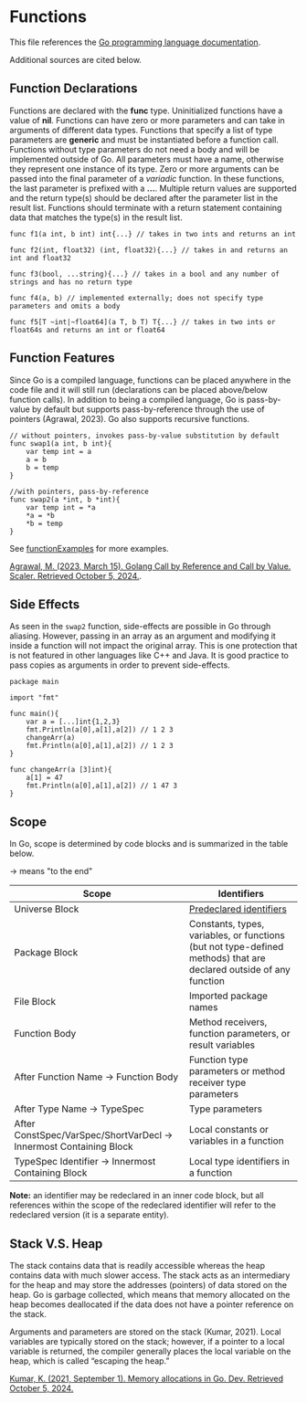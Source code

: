 # Functions

This file references the [Go programming language documentation](https://go.dev/ref/spec).

Additional sources are cited below.

## Function Declarations
Functions are declared with the **func** type. Uninitialized functions have a value of **nil**. Functions can have zero or more parameters and can take in arguments of different data types. Functions that specify a list of type parameters are __generic__ and must be instantiated before a function call. Functions without type parameters do not need a body and will be implemented outside of Go. All parameters must have a name, otherwise they represent one instance of its type. Zero or more arguments can be passed into the final parameter of a _variadic_ function. In these functions, the last parameter is prefixed with a **...**. Multiple return values are supported and the return type(s) should be declared after the parameter list in the result list. Functions should terminate with a return statement containing data that matches the type(s) in the result list.

```
func f1(a int, b int) int{...} // takes in two ints and returns an int

func f2(int, float32) (int, float32){...} // takes in and returns an int and float32

func f3(bool, ...string){...} // takes in a bool and any number of strings and has no return type

func f4(a, b) // implemented externally; does not specify type parameters and omits a body

func f5[T ~int|~float64](a T, b T) T{...} // takes in two ints or float64s and returns an int or float64
```

## Function Features
Since Go is a compiled language, functions can be placed anywhere in the code file and it will still run (declarations can be placed above/below function calls). In addition to being a compiled language, Go is pass-by-value by default but supports pass-by-reference through the use of pointers (Agrawal, 2023). Go also supports recursive functions.

```
// without pointers, invokes pass-by-value substitution by default
func swap1(a int, b int){
	var temp int = a
	a = b
	b = temp
}

//with pointers, pass-by-reference
func swap2(a *int, b *int){
	var temp int = *a
	*a = *b
	*b = temp
}
```
See [functionExamples](https://github.com/danielleWilliams4dx/Go-CS330/tree/main/functionExamples) for more examples.

[Agrawal, M. (2023, March 15). Golang Call by Reference and Call by Value. Scaler. Retrieved October 5, 2024.](https://www.scaler.com/topics/golang/golang-call-by-reference-and-call-by-value/). 

## Side Effects

As seen in the ```swap2``` function, side-effects are possible in Go through aliasing. However, passing in an array as an argument and modifying it inside a function will not impact the original array. This is one protection that is not featured in other languages like C++ and Java. It is good practice to pass copies as arguments in order to prevent side-effects.

```
package main

import "fmt"

func main(){
	var a = [...]int{1,2,3}
	fmt.Println(a[0],a[1],a[2]) // 1 2 3
	changeArr(a)
	fmt.Println(a[0],a[1],a[2]) // 1 2 3
}

func changeArr(a [3]int){
	a[1] = 47
	fmt.Println(a[0],a[1],a[2]) // 1 47 3
}
```

## Scope
In Go, scope is determined by code blocks and is summarized in the table below.

→ means "to the end"

| Scope | Identifiers |
| --- | --- |
| Universe Block | [Predeclared identifiers](https://go.dev/ref/spec#Predeclared_identifiers) |
| Package Block | Constants, types, variables, or functions (but not type-defined methods) that are declared outside of any function |
| File Block | Imported package names |
| Function Body | Method receivers, function parameters, or result variables |
| After Function Name → Function Body | Function type parameters or method receiver type parameters|
| After Type Name → TypeSpec | Type parameters |
| After ConstSpec/VarSpec/ShortVarDecl → Innermost Containing Block | Local constants or variables in a function |
| TypeSpec Identifier → Innermost Containing Block | Local type identifiers in a function |

**Note:** an identifier may be redeclared in an inner code block, but all references within the scope of the redeclared identifier will refer to the redeclared version (it is a separate entity).

## Stack V.S. Heap

The stack contains data that is readily accessible whereas the heap contains data with much slower access. The stack acts as an intermediary for the heap and may store the addresses (pointers) of data stored on the heap. Go is garbage collected, which means that memory allocated on the heap becomes deallocated if the data does not have a pointer reference on the stack.

Arguments and parameters are stored on the stack (Kumar, 2021). Local variables are typically stored on the stack; however, if a pointer to a local variable is returned, the compiler generally places the local variable on the heap, which is called “escaping the heap.”

[Kumar, K. (2021, September 1). Memory allocations in Go. Dev. Retrieved October 5, 2024.](https://dev.to/karankumarshreds/memory-allocations-in-go-1bpa)
